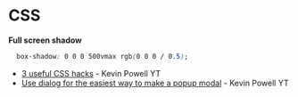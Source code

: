 # CSS

**Full screen shadow**

```css
  box-shadow: 0 0 0 500vmax rgb(0 0 0 / 0.5);
```

* [3 useful CSS hacks](https://www.youtube.com/watch?v=MywezIxlp8Y) - Kevin Powell YT
* [Use dialog for the easiest way to make a popup modal](https://www.youtube.com/watch?v=TAB\_v6yBXIE) - Kevin Powell YT
